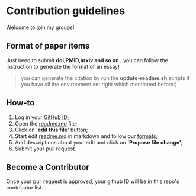 # Contribution guidelines

Welcome to join my groups!

## Format of paper items

Just need to submit __doi,PMID,arxiv and so on__ , you can follow the instruction to generate the format of an essay!
> you can generate the citation by run the __update-readme.sh__ scripts if you have all the environment set right which mentioned before:)

## How-to

1. Log in your [GitHub ID](https://github.com/);
2. Open the [readme.md](https://github.com/Peldom/papers_for_protein_design_using_DL/blob/main/README.md) file;
3. Click on **'edit this file'** button;
4. Start edit [readme.md](https://github.com/Peldom/papers_for_protein_design_using_DL/blob/main/README.md) in markdown and follow our [formats](#format-of-paper-items);
5. Add descriptions about your edit and click on **'Propose file change'**;
6. Submit your pull request.

## Become a Contributor

Once your pull request is approved, your github ID will be in this repo's contributor list.

